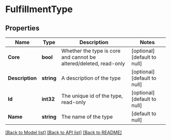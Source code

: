 # FulfillmentType

## Properties
Name | Type | Description | Notes
------------ | ------------- | ------------- | -------------
**Core** | **bool** | Whether the type is core and cannot be altered/deleted, read-only | [optional] [default to null]
**Description** | **string** | A description of the type | [optional] [default to null]
**Id** | **int32** | The unique id of the type, read-only | [optional] [default to null]
**Name** | **string** | The name of the type | [default to null]

[[Back to Model list]](../README.md#documentation-for-models) [[Back to API list]](../README.md#documentation-for-api-endpoints) [[Back to README]](../README.md)


